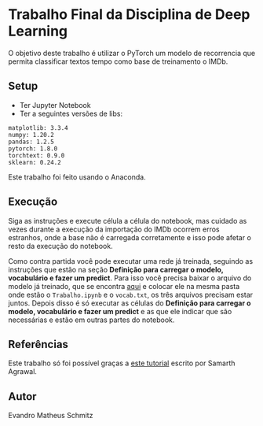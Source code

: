 # Trabalho Final da Disciplina de Deep Learning
O objetivo deste trabalho é utilizar o PyTorch um modelo de recorrencia que permita classificar textos tempo como base de treinamento o IMDb.  

## Setup
- Ter Jupyter Notebook
- Ter a seguintes versões de libs:
```
matplotlib: 3.3.4
numpy: 1.20.2
pandas: 1.2.5
pytorch: 1.8.0
torchtext: 0.9.0
sklearn: 0.24.2
```
Este trabalho foi feito usando o Anaconda.

## Execução

Siga as instruções e execute célula a célula do notebook, mas cuidado as vezes durante a execução da importação do IMDb ocorrem erros estranhos, onde a base não é carregada corretamente e isso pode afetar o resto da execução do notebook.

Como contra partida você pode executar uma rede já treinada, seguindo as instruções que estão na seção **Definição para carregar o modelo, vocabulário e fazer um predict**.
Para isso você precisa baixar o arquivo do modelo já treinado, que se encontra [aqui](https://drive.google.com/file/d/1fTWFfsMrEA_CKj47laxCC8zrije6bBXc/view?usp=sharing) e colocar ele na mesma pasta onde estão o `Trabalho.ipynb` e o `vocab.txt`, os três arquivos precisam estar juntos. Depois disso é só executar as células do **Definição para carregar o modelo, vocabulário e fazer um predict** e as que ele indicar que são necessárias e estão em outras partes do notebook.

## Referências

Este trabalho só foi possível graças a [este tutorial](https://towardsdatascience.com/sentiment-analysis-using-lstm-step-by-step-50d074f09948) escrito por Samarth Agrawal.

## Autor
Evandro Matheus Schmitz
